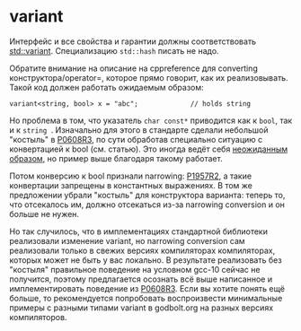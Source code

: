 # variant

Интерфейс и все свойства и гарантии должны соответствовать [std::variant](https://en.cppreference.com/w/cpp/utility/variant). Специализацию `std::hash` писать не надо.

Обратите внимание на описание на cppreference для converting конструктора/operator=, которое прямо говорит, как их реализовывать. Такой код должен работать ожидаемым образом:
```
variant<string, bool> x = "abc";             // holds string
```
Но проблема в том, что указатель `char const*` приводится как к `bool`, так и к `string `. Изначально для этого в стандарте сделали небольшой "костыль" в [P0608R3](http://www.open-std.org/jtc1/sc22/wg21/docs/papers/2018/p0608r3.html), по сути обработав специально ситуацию с конвертацией к bool (см. статью). Это иногда ведёт себя [неожиданным образом](https://cplusplus.github.io/LWG/issue3228), но пример выше благодаря такому работает.

Потом конверсию к bool признали narrowing: [P1957R2](http://www.open-std.org/jtc1/sc22/wg21/docs/papers/2020/p1957r2.html), а такие конвертации запрещены в константных выражениях. В том же предложении убрали "костыль" для конструктора варианта: теперь то, что отсекалось им, должно отсекаться из-за narrowing conversion и он больше не нужен.

Но так случилось, что в имплементациях стандартной библиотеки реализовали изменение variant, но narrowing conversion сам реализовали только в свежих версиях компиляторах компиляторах, которых может не быть у вас локально. В результате реализовать без "костыля" правильное поведение на условном gcc-10 сейчас не получится, поэтому предлагается осознать всё выше написанное и имплементировать поведение из [P0608R3](http://www.open-std.org/jtc1/sc22/wg21/docs/papers/2018/p0608r3.html). Если вы хотите понять ещё больше, то рекомендуется попробовать воспроизвести минимальные примеры с разными типами variant в godbolt.org на разных версиях компиляторов.